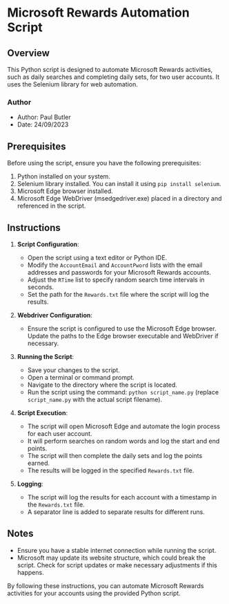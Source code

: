 # Microsoft Rewards Automation Script

## Overview

This Python script is designed to automate Microsoft Rewards activities, such as daily searches and completing daily sets, for two user accounts. It uses the Selenium library for web automation.

### Author

- Author: Paul Butler
- Date: 24/09/2023

## Prerequisites

Before using the script, ensure you have the following prerequisites:

1. Python installed on your system.
2. Selenium library installed. You can install it using `pip install selenium`.
3. Microsoft Edge browser installed.
4. Microsoft Edge WebDriver (msedgedriver.exe) placed in a directory and referenced in the script.

## Instructions

1. **Script Configuration**:

   - Open the script using a text editor or Python IDE.
   - Modify the `AccountEmail` and `AccountPword` lists with the email addresses and passwords for your Microsoft Rewards accounts.
   - Adjust the `RTime` list to specify random search time intervals in seconds.
   - Set the path for the `Rewards.txt` file where the script will log the results.

2. **Webdriver Configuration**:

   - Ensure the script is configured to use the Microsoft Edge browser. Update the paths to the Edge browser executable and WebDriver if necessary.

3. **Running the Script**:

   - Save your changes to the script.
   - Open a terminal or command prompt.
   - Navigate to the directory where the script is located.
   - Run the script using the command: `python script_name.py` (replace `script_name.py` with the actual script filename).

4. **Script Execution**:

   - The script will open Microsoft Edge and automate the login process for each user account.
   - It will perform searches on random words and log the start and end points.
   - The script will then complete the daily sets and log the points earned.
   - The results will be logged in the specified `Rewards.txt` file.

5. **Logging**:

   - The script will log the results for each account with a timestamp in the `Rewards.txt` file.
   - A separator line is added to separate results for different runs.

## Notes

- Ensure you have a stable internet connection while running the script.
- Microsoft may update its website structure, which could break the script. Check for script updates or make necessary adjustments if this happens.

By following these instructions, you can automate Microsoft Rewards activities for your accounts using the provided Python script.

